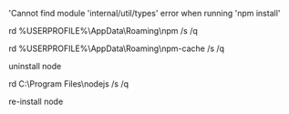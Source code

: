 'Cannot find module 'internal/util/types' error when running 'npm install'

rd %USERPROFILE%\AppData\Roaming\npm /s /q

rd %USERPROFILE%\AppData\Roaming\npm-cache /s /q

uninstall node

rd C:\Program Files\nodejs /s /q

re-install node
